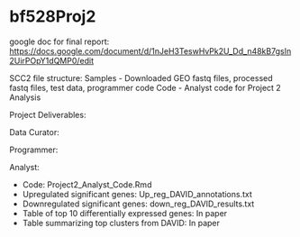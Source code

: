 # bf528Proj2

google doc for final report: https://docs.google.com/document/d/1nJeH3TeswHvPk2U_Dd_n48kB7gsIn2UirPOpY1dQMP0/edit

SCC2 file structure:
Samples - Downloaded GEO fastq files, processed fastq files, test data, programmer code
Code - Analyst code for Project 2 Analysis

Project Deliverables:

Data Curator:

Programmer:

Analyst:
- Code: Project2_Analyst_Code.Rmd
- Upregulated significant genes: Up_reg_DAVID_annotations.txt
- Downregulated significant genes: down_reg_DAVID_results.txt
- Table of top 10 differentially expressed genes: In paper
- Table summarizing top clusters from DAVID: In paper
